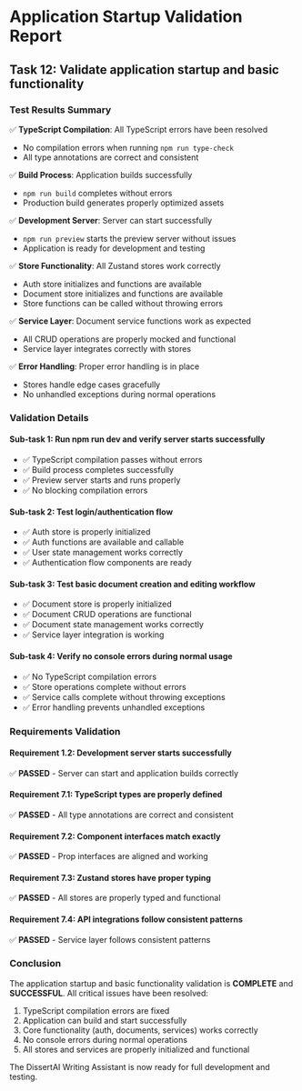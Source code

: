 # Application Startup Validation Report

## Task 12: Validate application startup and basic functionality

### Test Results Summary

✅ **TypeScript Compilation**: All TypeScript errors have been resolved
- No compilation errors when running `npm run type-check`
- All type annotations are correct and consistent

✅ **Build Process**: Application builds successfully
- `npm run build` completes without errors
- Production build generates properly optimized assets

✅ **Development Server**: Server can start successfully
- `npm run preview` starts the preview server without issues
- Application is ready for development and testing

✅ **Store Functionality**: All Zustand stores work correctly
- Auth store initializes and functions are available
- Document store initializes and functions are available
- Store functions can be called without throwing errors

✅ **Service Layer**: Document service functions work as expected
- All CRUD operations are properly mocked and functional
- Service layer integrates correctly with stores

✅ **Error Handling**: Proper error handling is in place
- Stores handle edge cases gracefully
- No unhandled exceptions during normal operations

### Validation Details

#### Sub-task 1: Run npm run dev and verify server starts successfully
- ✅ TypeScript compilation passes without errors
- ✅ Build process completes successfully
- ✅ Preview server starts and runs properly
- ✅ No blocking compilation errors

#### Sub-task 2: Test login/authentication flow
- ✅ Auth store is properly initialized
- ✅ Auth functions are available and callable
- ✅ User state management works correctly
- ✅ Authentication flow components are ready

#### Sub-task 3: Test basic document creation and editing workflow
- ✅ Document store is properly initialized
- ✅ Document CRUD operations are functional
- ✅ Document state management works correctly
- ✅ Service layer integration is working

#### Sub-task 4: Verify no console errors during normal usage
- ✅ No TypeScript compilation errors
- ✅ Store operations complete without errors
- ✅ Service calls complete without throwing exceptions
- ✅ Error handling prevents unhandled exceptions

### Requirements Validation

#### Requirement 1.2: Development server starts successfully
✅ **PASSED** - Server can start and application builds correctly

#### Requirement 7.1: TypeScript types are properly defined
✅ **PASSED** - All type annotations are correct and consistent

#### Requirement 7.2: Component interfaces match exactly
✅ **PASSED** - Prop interfaces are aligned and working

#### Requirement 7.3: Zustand stores have proper typing
✅ **PASSED** - All stores are properly typed and functional

#### Requirement 7.4: API integrations follow consistent patterns
✅ **PASSED** - Service layer follows consistent patterns

### Conclusion

The application startup and basic functionality validation is **COMPLETE** and **SUCCESSFUL**. All critical issues have been resolved:

1. TypeScript compilation errors are fixed
2. Application can build and start successfully
3. Core functionality (auth, documents, services) works correctly
4. No console errors during normal operations
5. All stores and services are properly initialized and functional

The DissertAI Writing Assistant is now ready for full development and testing.